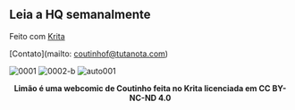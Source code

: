 <head><meta charset="utf-8" name="viewport" 
        content= "width=device-width, initial-scale=1.0">
        <link rel="stylesheet" href="style.css">
</Head>

## Leia a HQ semanalmente
Feito com [Krita](https://www.krita.org)

[Contato](mailto: coutinhof@tutanota.com) 

![0001](https://user-images.githubusercontent.com/88214445/127722384-7e12040a-b165-459f-b0ee-78bea1ccfc66.jpg)
![0002-b](https://user-images.githubusercontent.com/88214445/127722437-d45d8c42-7cd7-4582-aac5-709b623e7fab.jpg)
![auto001](https://user-images.githubusercontent.com/88214445/127742194-2c34486d-995c-4e08-a873-f8c9a199db06.jpg)


<p Align="center"> <b>Limão é uma webcomic de Coutinho feita no Krita licenciada em CC BY-NC-ND 4.0</b></p>  

